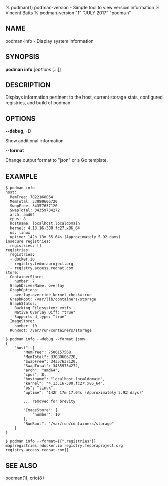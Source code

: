 % podman(1) podman-version - Simple tool to view version information
% Vincent Batts
% podman-version "1" "JULY 2017" "podman"

## NAME
podman\-info - Display system information


## SYNOPSIS
**podman** **info** [*options* [...]]


## DESCRIPTION

Displays information pertinent to the host, current storage stats, configured registries, and build of podman.


## OPTIONS

**--debug, -D**

Show additional information

**--format**

Change output format to "json" or a Go template.


## EXAMPLE

```
$ podman info
host:
  MemFree: 7822168064
  MemTotal: 33080606720
  SwapFree: 34357637120
  SwapTotal: 34359734272
  arch: amd64
  cpus: 8
  hostname: localhost.localdomain
  kernel: 4.13.16-300.fc27.x86_64
  os: linux
  uptime: 142h 13m 55.64s (Approximately 5.92 days)
insecure registries:
  registries: []
registries:
  registries:
  - docker.io
  - registry.fedoraproject.org
  - registry.access.redhat.com
store:
  ContainerStore:
    number: 7
  GraphDriverName: overlay
  GraphOptions:
  - overlay.override_kernel_check=true
  GraphRoot: /var/lib/containers/storage
  GraphStatus:
    Backing Filesystem: extfs
    Native Overlay Diff: "true"
    Supports d_type: "true"
  ImageStore:
    number: 10
  RunRoot: /var/run/containers/storage
```
```
$ podman info --debug --format json
{
    "host": {
        "MemFree": 7506157568,
        "MemTotal": 33080606720,
        "SwapFree": 34357637120,
        "SwapTotal": 34359734272,
        "arch": "amd64",
        "cpus": 8,
        "hostname": "localhost.localdomain",
        "kernel": "4.13.16-300.fc27.x86_64",
        "os": "linux",
        "uptime": "142h 17m 17.04s (Approximately 5.92 days)"

        ... removed for brevity

        "ImageStore": {
            "number": 10
        },
        "RunRoot": "/var/run/containers/storage"
    }
}

```

```
$ podman info --format={{".registries"}}
map[registries:[docker.io registry.fedoraproject.org registry.access.redhat.com]]
```

## SEE ALSO
podman(1), crio(8)

